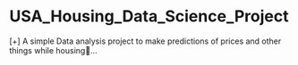 # USA_Housing_Data_Science_Project

[+] A simple Data analysis project to make predictions of prices and other things while housing🏡...
